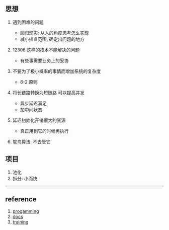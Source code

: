 ## 思想

1. 遇到困难的问题

   - 回归现实: 从人的角度思考怎么实现
   - 减小排查范围, 确定出问题的地方

2. 12306 这样的技术不能解决的问题

   - 有些事需要业务上的妥协

3. 不要为了极小概率的事情而增加系统的复杂度

   - 8-2 原则

4. 将长链路转换为短链路 可以提高并发

   - 异步延迟满足
   - 加中间状态

5. 延迟初始化开销很大的资源

   - 真正用到它的时候再执行

6. 鸵鸟算法: 不去管它

## 项目

1. 池化
2. 拆分: 小而快

---

## reference

1. [progamming](https://github.com/Alice52/Alice52/issues/131)
2. [docs](https://github.com/Alice52/Alice52/issues/123)
3. [training](https://github.com/private-repoes/interview/issues/2)
